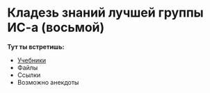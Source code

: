 # Кладезь знаний лучшей группы ИС-а (восьмой)
**Тут ты встретишь:**
- [Учебники]([[https://github.com/hhhannahmmmontana/IS08y27/tree/main/studentbooks/STUDENTBOOKS.md])
- Файлы
- Ссылки
- Возможно анекдоты
